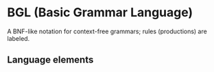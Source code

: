 # BGL (Basic Grammar Language)
A BNF-like notation for context-free grammars; rules (productions) are labeled.
## Language elements
